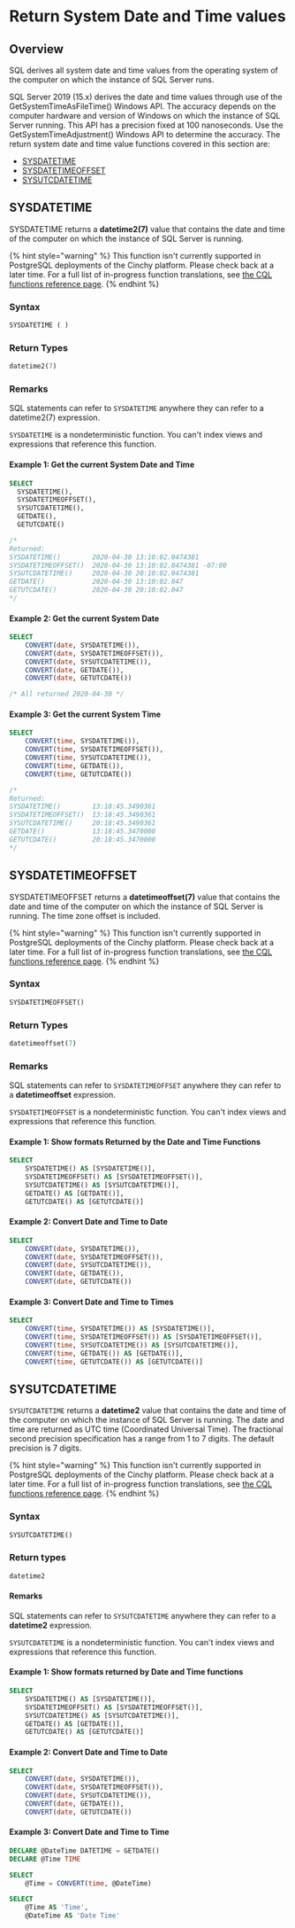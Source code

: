 # Return System Date and Time values

## Overview

SQL derives all system date and time values from the operating system of the computer on which the instance of SQL Server runs.

SQL Server 2019 (15.x) derives the date and time values through use of the GetSystemTimeAsFileTime() Windows API. The accuracy depends on the computer hardware and version of Windows on which the instance of SQL Server running. This API has a precision fixed at 100 nanoseconds. Use the GetSystemTimeAdjustment() Windows API to determine the accuracy. The return system date and time value functions covered in this section are:

- ​[SYSDATETIME​](return-system-date-and-time-values.md#sysdatetime)
- [​SYSDATETIMEOFFSET​](return-system-date-and-time-values.md#sysdatetimeoffset)
- [​SYSUTCDATETIME​](return-system-date-and-time-values.md#sysutcdatetime)

## SYSDATETIME

SYSDATETIME returns a **datetime2(7)** value that contains the date and time of the computer on which the instance of SQL Server is running.

{% hint style="warning" %}
This function isn't currently supported in PostgreSQL deployments of the Cinchy platform. Please check back at a later time.
For a full list of in-progress function translations, see [the CQL functions reference page](../../cql-functions-master-list.md).
{% endhint %}

### Syntax

```sql
SYSDATETIME ( )
```

### Return Types

```sql
datetime2(7)
```

### Remarks

SQL statements can refer to `SYSDATETIME` anywhere they can refer to a datetime2(7) expression.

`SYSDATETIME` is a nondeterministic function. You can't index views and expressions that reference this function.

#### Example 1: Get the current System Date and Time

```sql
SELECT
  SYSDATETIME(),
  SYSDATETIMEOFFSET(),
  SYSUTCDATETIME(),
  GETDATE(),
  GETUTCDATE()

/*
Returned:
SYSDATETIME()        2020-04-30 13:10:02.0474381
SYSDATETIMEOFFSET()  2020-04-30 13:10:02.0474381 -07:00
SYSUTCDATETIME()     2020-04-30 20:10:02.0474381
GETDATE()            2020-04-30 13:10:02.047
GETUTCDATE()         2020-04-30 20:10:02.047
*/
```

#### Example 2: Get the current System Date

```sql
SELECT
    CONVERT(date, SYSDATETIME()),
    CONVERT(date, SYSDATETIMEOFFSET()),
    CONVERT(date, SYSUTCDATETIME()),
    CONVERT(date, GETDATE()),
    CONVERT(date, GETUTCDATE())

/* All returned 2020-04-30 */
```

#### Example 3: Get the current System Time

```sql
SELECT
    CONVERT(time, SYSDATETIME()),
    CONVERT(time, SYSDATETIMEOFFSET()),
    CONVERT(time, SYSUTCDATETIME()),
    CONVERT(time, GETDATE()),
    CONVERT(time, GETUTCDATE())

/*
Returned:
SYSDATETIME()        13:18:45.3490361
SYSDATETIMEOFFSET()  13:18:45.3490361
SYSUTCDATETIME()     20:18:45.3490361
GETDATE()            13:18:45.3470000
GETUTCDATE()         20:18:45.3470000
*/
```

## SYSDATETIMEOFFSET

SYSDATETIMEOFFSET returns a **datetimeoffset(7)** value that contains the date and time of the computer on which the instance of SQL Server is running. The time zone offset is included.

{% hint style="warning" %}
This function isn't currently supported in PostgreSQL deployments of the Cinchy platform. Please check back at a later time.
For a full list of in-progress function translations, see [the CQL functions reference page](../../cql-functions-master-list.md).
{% endhint %}

### Syntax

```sql
SYSDATETIMEOFFSET()
```

### Return Types

```sql
datetimeoffset(7)
```

### Remarks

SQL statements can refer to `SYSDATETIMEOFFSET` anywhere they can refer to a **datetimeoffset** expression.

`SYSDATETIMEOFFSET` is a nondeterministic function. You can't index views and expressions that reference this function.

#### Example 1: Show formats Returned by the Date and Time Functions

```sql
SELECT
    SYSDATETIME() AS [SYSDATETIME()],
    SYSDATETIMEOFFSET() AS [SYSDATETIMEOFFSET()],
    SYSUTCDATETIME() AS [SYSUTCDATETIME()],
    GETDATE() AS [GETDATE()],
    GETUTCDATE() AS [GETUTCDATE()]
```

#### Example 2: Convert Date and Time to Date

```sql
SELECT
    CONVERT(date, SYSDATETIME()),
    CONVERT(date, SYSDATETIMEOFFSET()),
    CONVERT(date, SYSUTCDATETIME()),
    CONVERT(date, GETDATE()),
    CONVERT(date, GETUTCDATE())
```

#### Example 3: Convert Date and Time to Times

```sql
SELECT
    CONVERT(time, SYSDATETIME()) AS [SYSDATETIME()],
    CONVERT(time, SYSDATETIMEOFFSET()) AS [SYSDATETIMEOFFSET()],
    CONVERT(time, SYSUTCDATETIME()) AS [SYSUTCDATETIME()],
    CONVERT(time, GETDATE()) AS [GETDATE()],
    CONVERT(time, GETUTCDATE()) AS [GETUTCDATE()]
```

## SYSUTCDATETIME

`SYSUTCDATETIME` returns a **datetime2** value that contains the date and time of the computer on which the instance of SQL Server is running. The date and time are returned as UTC time (Coordinated Universal Time). The fractional second precision specification has a range from 1 to 7 digits. The default precision is 7 digits.

{% hint style="warning" %}
This function isn't currently supported in PostgreSQL deployments of the Cinchy platform. Please check back at a later time.
For a full list of in-progress function translations, see [the CQL functions reference page](../../cql-functions-master-list.md).
{% endhint %}

### Syntax

```sql
SYSUTCDATETIME()
```

### Return types

```sql
datetime2
```

#### Remarks

SQL statements can refer to `SYSUTCDATETIME` anywhere they can refer to a **datetime2** expression.

`SYSUTCDATETIME` is a nondeterministic function. You can't index views and expressions that reference this function.

#### Example 1: Show formats returned by Date and Time functions

```sql
SELECT
    SYSDATETIME() AS [SYSDATETIME()],
    SYSDATETIMEOFFSET() AS [SYSDATETIMEOFFSET()],
    SYSUTCDATETIME() AS [SYSUTCDATETIME()],
    GETDATE() AS [GETDATE()],
    GETUTCDATE() AS [GETUTCDATE()]
```

#### Example 2: Convert Date and Time to Date

```sql
SELECT
    CONVERT(date, SYSDATETIME()),
    CONVERT(date, SYSDATETIMEOFFSET()),
    CONVERT(date, SYSUTCDATETIME()),
    CONVERT(date, GETDATE()),
    CONVERT(date, GETUTCDATE())
```

#### Example 3: Convert Date and Time to Time

```sql
DECLARE @DateTime DATETIME = GETDATE()
DECLARE @Time TIME

SELECT
    @Time = CONVERT(time, @DateTime)

SELECT
    @Time AS 'Time',
    @DateTime AS 'Date Time'
```

